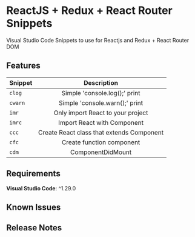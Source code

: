 # ReactJS + Redux + React Router Snippets

Visual Studio Code Snippets to use for Reactjs and Redux + React Router DOM

## Features

| Snippet |                Description                |
| :------ | :---------------------------------------: |
| `clog`  |       Simple 'console.log();' print       |
| `cwarn` |      Simple 'console.warn();' print       |
| `imr`   |     Only import React to your project     |
| `imrc`  |        Import React with Component        |
| `ccc`   | Create React class that extends Component |
| `cfc`   |         Create function component         |
| `cdm`   |             ComponentDidMount             |

## Requirements
**Visual Studio Code**: ^1.29.0

## Known Issues

## Release Notes
